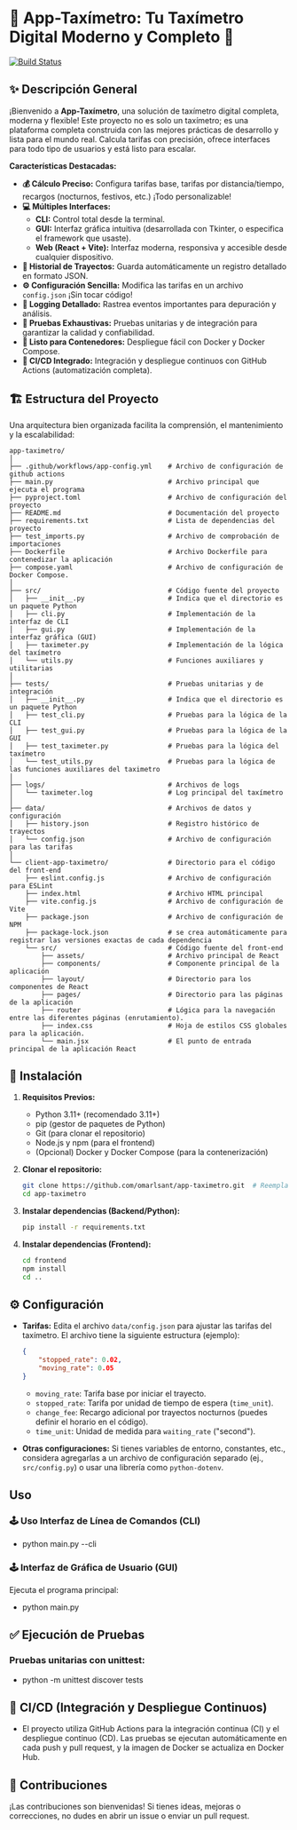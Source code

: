 # 🚖 App-Taxímetro: Tu Taxímetro Digital Moderno y Completo 🚖

[![Build Status](https://github.com/Omarlsant/app-taximetro/actions/workflows/app-config.yml/badge.svg)](https://github.com/Omarlsant/app-taximetro/actions/workflows/app-config.yml)  <!-- ¡Insignia de GitHub Actions FUNCIONANDO! -->

## ✨ Descripción General

¡Bienvenido a **App-Taxímetro**, una solución de taxímetro digital completa, moderna y flexible!  Este proyecto no es solo un taxímetro; es una plataforma completa construida con las mejores prácticas de desarrollo y lista para el mundo real.  Calcula tarifas con precisión, ofrece interfaces para todo tipo de usuarios y está listo para escalar.

**Características Destacadas:**

*   **💰 Cálculo Preciso:** Configura tarifas base, tarifas por distancia/tiempo, recargos (nocturnos, festivos, etc.) ¡Todo personalizable!
*   **💻 Múltiples Interfaces:**
    *   **CLI:**  Control total desde la terminal.
    *   **GUI:** Interfaz gráfica intuitiva (desarrollada con Tkinter, o especifica el framework que usaste).
    *   **Web (React + Vite):**  Interfaz moderna, responsiva y accesible desde cualquier dispositivo.
*   **💾 Historial de Trayectos:**  Guarda automáticamente un registro detallado en formato JSON.
*   **⚙️ Configuración Sencilla:**  Modifica las tarifas en un archivo `config.json`  ¡Sin tocar código!
*   **📝 Logging Detallado:**  Rastrea eventos importantes para depuración y análisis.
*   **🧪 Pruebas Exhaustivas:**  Pruebas unitarias y de integración para garantizar la calidad y confiabilidad.
*   **🐳 Listo para Contenedores:**  Despliegue fácil con Docker y Docker Compose.
*   **🚀 CI/CD Integrado:**  Integración y despliegue continuos con GitHub Actions (automatización completa).

## 🏗️ Estructura del Proyecto

Una arquitectura bien organizada facilita la comprensión, el mantenimiento y la escalabilidad:
```
app-taximetro/
│
├── .github/workflows/app-config.yml    # Archivo de configuración de github actions
├── main.py                             # Archivo principal que ejecuta el programa
├── pyproject.toml                      # Archivo de configuración del proyecto
├── README.md                           # Documentación del proyecto
├── requirements.txt                    # Lista de dependencias del proyecto
├── test_imports.py                     # Archivo de comprobación de importaciones
├── Dockerfile                          # Archivo Dockerfile para contenedizar la aplicación
├── compose.yaml                        # Archivo de configuración de Docker Compose.
│
├── src/                                # Código fuente del proyecto
│   ├── __init__.py                     # Indica que el directorio es un paquete Python
│   ├── cli.py                          # Implementación de la interfaz de CLI
│   ├── gui.py                          # Implementación de la interfaz gráfica (GUI)
│   ├── taximeter.py                    # Implementación de la lógica del taxímetro
│   └── utils.py                        # Funciones auxiliares y utilitarias
│
├── tests/                              # Pruebas unitarias y de integración
│   ├── __init__.py                     # Indica que el directorio es un paquete Python
│   ├── test_cli.py                     # Pruebas para la lógica de la CLI 
│   ├── test_gui.py                     # Pruebas para la lógica de la GUI
│   ├── test_taximeter.py               # Pruebas para la lógica del taxímetro
│   └── test_utils.py                   # Pruebas para la lógica de las funciones auxiliares del taximetro
│
├── logs/                               # Archivos de logs
│   └── taximeter.log                   # Log principal del taxímetro
│
├── data/                               # Archivos de datos y configuración
│   ├── history.json                    # Registro histórico de trayectos
│   └── config.json                     # Archivo de configuración para las tarifas
│
└── client-app-taximetro/               # Directorio para el código del front-end
    ├── eslint.config.js                # Archivo de configuración para ESLint
    ├── index.html                      # Archivo HTML principal
    ├── vite.config.js                  # Archivo de configuración de Vite
    ├── package.json                    # Archivo de configuración de NPM
    ├── package-lock.json               # se crea automáticamente para registrar las versiones exactas de cada dependencia
    └── src/                            # Código fuente del front-end
        ├── assets/                     # Archivo principal de React
        ├── components/                 # Componente principal de la aplicación
        ├── layout/                     # Directorio para los componentes de React
        ├── pages/                      # Directorio para las páginas de la aplicación
        ├── router                      # Lógica para la navegación entre las diferentes páginas (enrutamiento).
        ├── index.css                   # Hoja de estilos CSS globales para la aplicación.
        └── main.jsx                    # El punto de entrada principal de la aplicación React

```

## 🚀 Instalación

1.  **Requisitos Previos:**
    *   Python 3.11+ (recomendado 3.11+)
    *   pip (gestor de paquetes de Python)
    *   Git (para clonar el repositorio)
    *   Node.js y npm (para el frontend)
    *   (Opcional) Docker y Docker Compose (para la contenerización)

2.  **Clonar el repositorio:**

    ```bash
    git clone https://github.com/omarlsant/app-taximetro.git  # Reemplaza
    cd app-taximetro
    ```

3.  **Instalar dependencias (Backend/Python):**

    ```bash
    pip install -r requirements.txt
    ```

4.  **Instalar dependencias (Frontend):**

    ```bash
    cd frontend
    npm install
    cd ..
    ```

## ⚙️ Configuración

*   **Tarifas:** Edita el archivo `data/config.json` para ajustar las tarifas del taxímetro.  El archivo tiene la siguiente estructura (ejemplo):

    ```config.json
    {
        "stopped_rate": 0.02,
        "moving_rate": 0.05
    }
    ```

    *   `moving_rate`:  Tarifa base por iniciar el trayecto.
    *   `stopped_rate`: Tarifa por unidad de tiempo de espera (`time_unit`).
    *  `change_fee`:  Recargo adicional por trayectos nocturnos (puedes definir el horario en el código).
    *   `time_unit`:  Unidad de medida para `waiting_rate` ("second").

*   **Otras configuraciones:** Si tienes variables de entorno, constantes, etc., considera agregarlas a un archivo de configuración separado (ej., `src/config.py`) o usar una librería como `python-dotenv`.

## Uso

### 🕹️ Uso Interfaz de Línea de Comandos (CLI)

   * python main.py --cli 

### 🕹️ Interfaz de Gráfica de Usuario (GUI)

Ejecuta el programa principal:

   * python main.py 

## ✅ Ejecución de Pruebas

### Pruebas unitarias con unittest:

   * python -m unittest discover tests

## 🚀 CI/CD (Integración y Despliegue Continuos)

* El proyecto utiliza GitHub Actions para la integración continua (CI) y el despliegue continuo (CD). Las pruebas se ejecutan automáticamente en cada push y pull request, y la imagen de Docker se actualiza en Docker Hub.

## 🤝 Contribuciones

¡Las contribuciones son bienvenidas! Si tienes ideas, mejoras o correcciones, no dudes en abrir un issue o enviar un pull request.